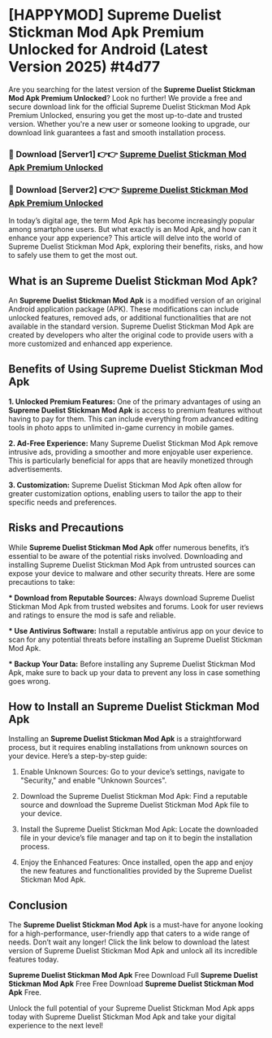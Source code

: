 # [HAPPYMOD] Supreme Duelist Stickman Mod Apk Premium Unlocked for Android (Latest Version 2025) #t4d77

Are you searching for the latest version of the <strong>Supreme Duelist Stickman Mod Apk Premium Unlocked</strong>? Look no further! We provide a free and secure download link for the official Supreme Duelist Stickman Mod Apk Premium Unlocked, ensuring you get the most up-to-date and trusted version. Whether you're a new user or someone looking to upgrade, our download link guarantees a fast and smooth installation process.


<h3>🔴 Download [Server1] 👉👉 <a href="https://appsnew.pages.dev?q=Supreme+Duelist+Stickman+Mod+Apk">Supreme Duelist Stickman Mod Apk Premium Unlocked</a></h3>

<h3>🔴 Download [Server2] 👉👉 <a href="https://appsnew.pages.dev?q=Supreme+Duelist+Stickman+Mod+Apk">Supreme Duelist Stickman Mod Apk Premium Unlocked</a></h3>


In today’s digital age, the term Mod Apk has become increasingly popular among smartphone users. But what exactly is an Mod Apk, and how can it enhance your app experience? This article will delve into the world of Supreme Duelist Stickman Mod Apk, exploring their benefits, risks, and how to safely use them to get the most out.


<h2>What is an Supreme Duelist Stickman Mod Apk?</h2>

An <strong>Supreme Duelist Stickman Mod Apk</strong> is a modified version of an original Android application package (APK). These modifications can include unlocked features, removed ads, or additional functionalities that are not available in the standard version. Supreme Duelist Stickman Mod Apk are created by developers who alter the original code to provide users with a more customized and enhanced app experience.


<h2>Benefits of Using Supreme Duelist Stickman Mod Apk</h2>

<strong> 1. Unlocked Premium Features:</strong> One of the primary advantages of using an <strong>Supreme Duelist Stickman Mod Apk</strong> is access to premium features without having to pay for them. This can include everything from advanced editing tools in photo apps to unlimited in-game currency in mobile games.

<strong> 2. Ad-Free Experience:</strong> Many Supreme Duelist Stickman Mod Apk remove intrusive ads, providing a smoother and more enjoyable user experience. This is particularly beneficial for apps that are heavily monetized through advertisements.

<strong> 3. Customization:</strong> Supreme Duelist Stickman Mod Apk often allow for greater customization options, enabling users to tailor the app to their specific needs and preferences.


<h2>Risks and Precautions</h2>

While <strong>Supreme Duelist Stickman Mod Apk</strong> offer numerous benefits, it’s essential to be aware of the potential risks involved. Downloading and installing Supreme Duelist Stickman Mod Apk from untrusted sources can expose your device to malware and other security threats. Here are some precautions to take:

<strong> * Download from Reputable Sources:</strong> Always download Supreme Duelist Stickman Mod Apk from trusted websites and forums. Look for user reviews and ratings to ensure the mod is safe and reliable.

<strong> * Use Antivirus Software:</strong> Install a reputable antivirus app on your device to scan for any potential threats before installing an Supreme Duelist Stickman Mod Apk.

<strong> * Backup Your Data:</strong> Before installing any Supreme Duelist Stickman Mod Apk, make sure to back up your data to prevent any loss in case something goes wrong.


<h2>How to Install an Supreme Duelist Stickman Mod Apk</h2>

Installing an <strong>Supreme Duelist Stickman Mod Apk</strong> is a straightforward process, but it requires enabling installations from unknown sources on your device. Here’s a step-by-step guide:

 1. Enable Unknown Sources: Go to your device’s settings, navigate to "Security," and enable "Unknown Sources".

 2. Download the Supreme Duelist Stickman Mod Apk: Find a reputable source and download the Supreme Duelist Stickman Mod Apk file to your device.

 3. Install the Supreme Duelist Stickman Mod Apk: Locate the downloaded file in your device’s file manager and tap on it to begin the installation process.

 4. Enjoy the Enhanced Features: Once installed, open the app and enjoy the new features and functionalities provided by the Supreme Duelist Stickman Mod Apk.


<h2><strong>Conclusion</strong></h2>

The <strong>Supreme Duelist Stickman Mod Apk</strong> is a must-have for anyone looking for a high-performance, user-friendly app that caters to a wide range of needs. Don’t wait any longer! Click the link below to download the latest version of Supreme Duelist Stickman Mod Apk and unlock all its incredible features today.

<strong>Supreme Duelist Stickman Mod Apk</strong> Free Download Full <strong>Supreme Duelist Stickman Mod Apk</strong> Free Free Download <strong>Supreme Duelist Stickman Mod Apk</strong> Free.

Unlock the full potential of your Supreme Duelist Stickman Mod Apk apps today with Supreme Duelist Stickman Mod Apk and take your digital experience to the next level!